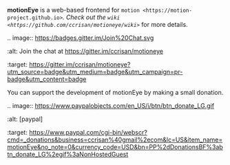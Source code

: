**motionEye** is a web-based frontend for `motion <https://motion-project.github.io>`_. Check out the `wiki <https://github.com/ccrisan/motioneye/wiki>`_ for more details.


.. image:: https://badges.gitter.im/Join%20Chat.svg
   :alt: Join the chat at https://gitter.im/ccrisan/motioneye
   :target: https://gitter.im/ccrisan/motioneye?utm_source=badge&utm_medium=badge&utm_campaign=pr-badge&utm_content=badge

You can support the development of motionEye by making a small donation.

.. image:: https://www.paypalobjects.com/en_US/i/btn/btn_donate_LG.gif
   :alt: [paypal]
   :target: https://www.paypal.com/cgi-bin/webscr?cmd=_donations&business=ccrisan%40gmail%2ecom&lc=US&item_name=motionEye&no_note=0&currency_code=USD&bn=PP%2dDonationsBF%3abtn_donate_LG%2egif%3aNonHostedGuest

